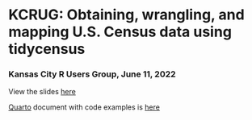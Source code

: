 # KCRUG: Obtaining, wrangling, and mapping U.S. Census data using tidycensus

### Kansas City R Users Group, June 11, 2022

View the slides [here](https://davidbody.github.io/tidycensus-kcrug/slides.html)

[Quarto](https://quarto.org/) document with code examples is [here](https://davidbody.github.io/tidycensus-kcrug/code.html)
